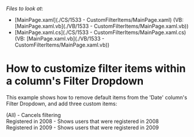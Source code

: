 <!-- default file list -->
*Files to look at*:

* [MainPage.xaml](./CS/1533 - CustomFilterItems/MainPage.xaml) (VB: [MainPage.xaml.vb](./VB/1533 - CustomFilterItems/MainPage.xaml.vb))
* [MainPage.xaml.cs](./CS/1533 - CustomFilterItems/MainPage.xaml.cs) (VB: [MainPage.xaml.vb](./VB/1533 - CustomFilterItems/MainPage.xaml.vb))
<!-- default file list end -->
# How to customize filter items within a column's Filter Dropdown


<p>This example shows how to remove default items from the 'Date' column's Filter Dropdown, and add three custom items:</p><p>(All) - Cancels filtering<br />
Registered in 2008 - Shows users that were registered in 2008<br />
Registered in 2009 - Shows users that were registered in 2009<br />
</p>

<br/>


